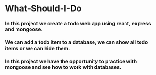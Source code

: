 # What-Should-I-Do

### In this project we create a todo web app using react, express and mongoose.
### We can add a todo item to a database, we can show all todo items or we can hide them.

### In this project we have the opportunity to practice with mongoose and see how to work with databases.
